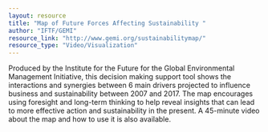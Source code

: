 ```yaml
---
layout: resource
title: "Map of Future Forces Affecting Sustainability "
author: "IFTF/GEMI"
resource_link: "http://www.gemi.org/sustainabilitymap/"
resource_type: "Video/Visualization"
---
```


Produced by the Institute for the Future for the Global Environmental Management Initiative, this decision making support tool shows the interactions and synergies between 6 main drivers projected to influence business and sustainability between 2007 and 2017.  The map encourages using foresight and long-term thinking to help reveal insights that can lead to more effective action and sustainability in the present.  A 45-minute video about the map and how to use it is also available.
